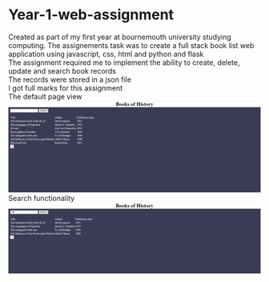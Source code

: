 # Year-1-web-assignment
Created as part of my first year at bournemouth university studying computing.
The assignements task was to create a full stack book list web application using javascript, css, html and python and flask<br>
The assignment required me to implement the ability to create, delete, update and search book records<br>
The records were stored in a json file
<br>I got full marks for this assignment <br>
The default page view<br>
<img src="/photos/web_example.PNG">
Search functionality<br>
<img src="/photos/web_search.PNG">
